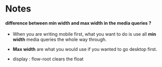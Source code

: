 # Notes


#### difference between min width and max width in the media queries ?
- When you are writing mobile first, what you want to do is use all **min width** media queries the whole way through.
- **Max width** are what you would use if you wanted to go desktop first.

- display : flow-root clears the float
